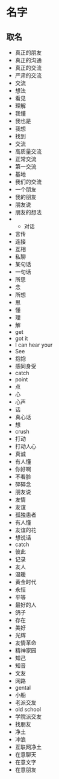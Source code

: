 # 名字

## 取名

- 真正的朋友
- 真正的沟通
- 真正的交流
- 严肃的交流
- 交流
- 想法
- 看见
- 理解
- 我懂
- 我也是
- 我想
- 找到
- 交流
- 高质量交流
- 正常交流
- 第一交流
- 基地
- 我们的交流
- 一个朋友
- 我的朋友
- 朋友说
- 朋友的想法
- - 对话
- 言传
- 连接
- 互相
- 私聊
- 某句话
- 一句话
- 所思
- 念
- 所想
- 思
- 懂
- 理
- 解
- get
- got it
- I can hear your
- See
- 抱抱
- 感同身受
- catch
- point
- 点
- 心
- 心声
- 话
- 真心话
- 想
- crush
- 打动
- 打动人心
- 真诚
- 有人懂
- 你好啊
- 不看脸
- 碎碎念
- 朋友说
- 友情
- 友谊
- 孤独患者
- 有人懂
- 友谊的花
- 想说话
- catch
- 彼此
- 记录
- 友人
- 温暖
- 黄金时代
- 永恒
- 平等
- 最好的人
- 鸽子
- 存在
- 美好
- 光辉
- 友情革命
- 精神家园
- 知己
- 知音
- 文友
- 网路
- gental
- 小船
- 老派交友
- old school
- 学院派交友
- 找朋友
- 净土
- 冲浪
- 互联网净土
- 在意聊天
- 在意文字
- 在意朋友
